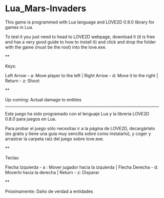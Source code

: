 Lua_Mars-Invaders
=================

This game is programmed with Lua language and LOVE2D 0.9.0 library for games in Lua.

To test it you just need to head to LOVE2D webpage, download it (it is free and has a very good guide to how to install it) and click and drop the folder with the game (must be the root) into the love.exe.

**

Keys:

Left Arrow - a: Move player to the left | 
Right Arrow - d: Move it to the right | 
Return - z: Shoot

**

Up-coming:
Actual damage to entities

----------------------------------------------------------------------------------------------------------------------

Este juego ha sido programado con el lenguaje Lua y la librería LOVE2D 0.8.0 para juegos en Lua.

Para probar el juego sólo necesitas ir a la página de LOVE2D, decargártelo (es gratis y tiene una guía muy sencilla sobre como instalarlo), y coger y arrastrar la carpeta raíz del juego sobre love.exe.

**

Teclas:

Flecha Izquierda - a : Mover jugador hacia la izquierda | 
Flecha Derecha - d: Moverlo hacia la derecha | 
Return - z: Disparar

**

Próximamente:
Daño de verdad a entidades
